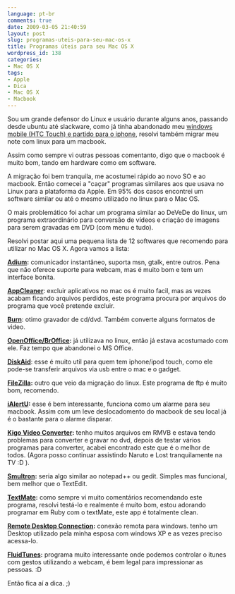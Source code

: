 ```yaml
---
language: pt-br
comments: true
date: 2009-03-05 21:40:59
layout: post
slug: programas-uteis-para-seu-mac-os-x
title: Programas úteis para seu Mac OS X
wordpress_id: 138
categories:
- Mac OS X
tags:
- Apple
- Dica
- Mac OS X
- Macbook
---
```


Sou um grande defensor do Linux e usuário durante alguns anos, passando desde ubuntu até slackware, como já tinha abandonado meu [windows mobile (HTC Touch) e partido para o iphone](/2009/02/08/goodbye-htc-touch-welcome-iphone/), resolvi também migrar meu note com linux para um macbook.

Assim como sempre vi outras pessoas comentanto, digo que o macbook é muito bom, tando em hardware como em software.

A migração foi bem tranquila, me acostumei rápido ao novo SO e ao macbook. Então comecei a "caçar" programas similares aos que usava no Linux para a plataforma da Apple. Em 95% dos casos encontrei um software similar ou até o mesmo utilizado no linux para o Mac OS.

O mais problemático foi achar um programa similar ao DeVeDe do linux, um programa extraordinário para conversão de vídeos e criação de imagens para serem gravadas em DVD (com menu e tudo).

Resolvi postar aqui uma pequena lista de 12 softwares que recomendo para utilizar no Mac OS X. Agora vamos a lista:

**[Adium](http://www.adiumx.com/):** comunicador instantâneo, suporta msn, gtalk, entre outros. Pena que não oferece suporte para webcam, mas é muito bom e tem um interface bonita.

**[AppCleaner](http://www.freemacsoft.net/AppCleaner/)**: excluir aplicativos no mac os é muito facil, mas as vezes acabam ficando arquivos perdidos, este programa procura por arquivos do programa que você pretende excluir.

**[Burn](http://burn-osx.sourceforge.net/)**: otimo gravador de cd/dvd. Também converte alguns formatos de video.

**[OpenOffice/BrOffice](http://www.broffice.org/):** já utilizava no linux, então já estava acostumado com ele. Faz tempo que abandonei o MS Office.

**[DiskAid](http://www.digidna.net/diskaid/)**: esse é muito util para quem tem iphone/ipod touch, como ele pode-se transferir arquivos via usb entre o mac e o gadget.

**[FileZilla](http://filezilla-project.org/):** outro que veio da migração do linux. Este programa de ftp é muito bom, recomendo.

**[iAlertU](http://sourceforge.net/projects/ialertu/):** esse é bem interessante, funciona como um alarme para seu macbook. Assim com um leve deslocadomento do macbook de seu local já é o bastante para o alarme disparar.

**[Kigo Video Converter](http://www.kigo-video-converter.com/):** tenho muitos arquivos em RMVB e estava tendo problemas para converter e gravar no dvd, depois de testar vários programas para converter, acabei encontrado este que é o melhor de todos. (Agora posso continuar assistindo Naruto e Lost tranquilamente na TV :D ).

**[Smultron](http://sourceforge.net/projects/smultron/):** seria algo similar ao notepad++ ou gedit. Simples mas funcional, bem melhor que o TextEdit.

**[TextMate](http://macromates.com/):** como sempre vi muito comentários recomendando este programa, resolvi testá-lo e realmente é muito bom, estou adorando programar em Ruby com o textMate, este app é totalmente clean.

**[Remote Desktop Connection](http://www.microsoft.com/windowsxp/downloads/tools/RDCLIENTDL.mspx):** conexão remota para windows. tenho um Desktop utilizado pela minha esposa com windows XP e as vezes preciso acessa-lo.

**[FluidTunes](http://fluidtunes.com/):** programa muito interessante onde podemos controlar o itunes com gestos utilizando a webcam, é bem legal para impressionar as pessoas. :D

Então fica aí a dica. ;)
